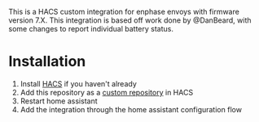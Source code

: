 This is a HACS custom integration for enphase envoys with firmware version 7.X. This integration is based off work done by @DanBeard, with some changes to report individual battery status.

# Installation

1. Install [HACS](https://hacs.xyz/) if you haven't already
2. Add this repository as a [custom repository](https://hacs.xyz/docs/faq/custom_repositories) in HACS
4. Restart home assistant
5. Add the integration through the home assistant configuration flow
